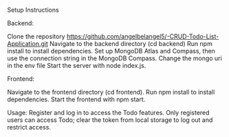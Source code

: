 

Setup Instructions



Backend:

Clone the repository https://github.com/angelbelangel5/-CRUD-Todo-List-Application.git
Navigate to the backend directory (cd backend)
Run npm install to install dependencies.
Set up MongoDB Atlas and Compass, then use the connection string in the MongoDB Compass.
Change the mongo uri in the env file
Start the server with node index.js.




Frontend:

Navigate to the frontend directory (cd frontend).
Run npm install to install dependencies.
Start the frontend with npm start.


Usage:
Register and log in to access the Todo features.
Only registered users can access Todo; clear the token from local storage to log out and restrict access.
